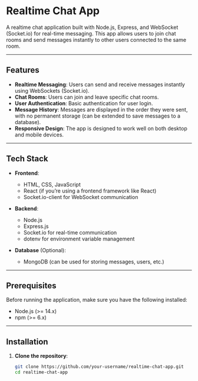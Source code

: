 # Realtime Chat App

A realtime chat application built with Node.js, Express, and WebSocket (Socket.io) for real-time messaging. This app allows users to join chat rooms and send messages instantly to other users connected to the same room.

---

## Features

- **Realtime Messaging**: Users can send and receive messages instantly using WebSockets (Socket.io).
- **Chat Rooms**: Users can join and leave specific chat rooms.
- **User Authentication**: Basic authentication for user login.
- **Message History**: Messages are displayed in the order they were sent, with no permanent storage (can be extended to save messages to a database).
- **Responsive Design**: The app is designed to work well on both desktop and mobile devices.

---

## Tech Stack

- **Frontend**: 
  - HTML, CSS, JavaScript
  - React (if you’re using a frontend framework like React)
  - Socket.io-client for WebSocket communication

- **Backend**:
  - Node.js
  - Express.js
  - Socket.io for real-time communication
  - dotenv for environment variable management

- **Database** (Optional):
  - MongoDB (can be used for storing messages, users, etc.)

---

## Prerequisites

Before running the application, make sure you have the following installed:

- Node.js (>= 14.x)
- npm (>= 6.x)

---

## Installation

1. **Clone the repository**:

   ```bash
   git clone https://github.com/your-username/realtime-chat-app.git
   cd realtime-chat-app
